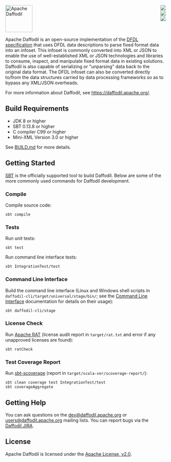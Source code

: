 <!--
  Licensed to the Apache Software Foundation (ASF) under one or more
  contributor license agreements.  See the NOTICE file distributed with
  this work for additional information regarding copyright ownership.
  The ASF licenses this file to You under the Apache License, Version 2.0
  (the "License"); you may not use this file except in compliance with
  the License.  You may obtain a copy of the License at

      http://www.apache.org/licenses/LICENSE-2.0

  Unless required by applicable law or agreed to in writing, software
  distributed under the License is distributed on an "AS IS" BASIS,
  WITHOUT WARRANTIES OR CONDITIONS OF ANY KIND, either express or implied.
  See the License for the specific language governing permissions and
  limitations under the License.
-->

<!-- markdownlint-disable first-line-heading -->
<!-- markdownlint-disable line-length -->
<!-- markdownlint-disable no-inline-html -->
[<img src="https://daffodil.apache.org/assets/themes/apache/img/apache-daffodil-logo.svg" height="85" align="left" alt="Apache Daffodil"/>][Website]
[<img src="https://img.shields.io/github/workflow/status/apache/daffodil/Daffodil%20CI/master.svg" align="right"/>][GitHub Actions]
<br clear="right" />
[<img src="https://img.shields.io/codecov/c/github/apache/daffodil/master.svg" align="right"/>][CodeCov]
<br clear="right" />
[<img src="https://img.shields.io/maven-central/v/org.apache.daffodil/daffodil-core_2.12.svg?color=brightgreen&label=version" align="right"/>][Releases]
<br clear="both" />

Apache Daffodil is an open-source implementation of the [DFDL
specification] that uses DFDL data descriptions to parse fixed format
data into an infoset.  This infoset is commonly converted into XML or
JSON to enable the use of well-established XML or JSON technologies
and libraries to consume, inspect, and manipulate fixed format data in
existing solutions.  Daffodil is also capable of serializing or
"unparsing" data back to the original data format.  The DFDL infoset
can also be converted directly to/from the data structures carried by
data processing frameworks so as to bypass any XML/JSON overheads.

For more information about Daffodil, see <https://daffodil.apache.org/>.

## Build Requirements

* JDK 8 or higher
* SBT 0.13.8 or higher
* C compiler C99 or higher
* Mini-XML Version 3.0 or higher

See [BUILD.md](BUILD.md) for more details.

## Getting Started

[SBT] is the officially supported tool to build Daffodil.  Below are
some of the more commonly used commands for Daffodil development.

### Compile

Compile source code:

    sbt compile

### Tests

Run unit tests:

    sbt test

Run command line interface tests:

    sbt IntegrationTest/test

### Command Line Interface

Build the command line interface (Linux and Windows shell scripts in
`daffodil-cli/target/universal/stage/bin/`; see the [Command Line
Interface] documentation for details on their usage):

    sbt daffodil-cli/stage

### License Check

Run [Apache RAT] (license audit report in `target/rat.txt` and error
if any unapproved licenses are found):

    sbt ratCheck

### Test Coverage Report

Run [sbt-scoverage] (report in `target/scala-ver/scoverage-report/`):

    sbt clean coverage test IntegrationTest/test
    sbt coverageAggregate

## Getting Help

You can ask questions on the dev@daffodil.apache.org or
users@daffodil.apache.org mailing lists.  You can report bugs via the
[Daffodil JIRA].

## License

Apache Daffodil is licensed under the [Apache License, v2.0].

[Apache License, v2.0]: https://www.apache.org/licenses/LICENSE-2.0
[Apache RAT]: https://creadur.apache.org/rat/
[CodeCov]: https://app.codecov.io/gh/apache/daffodil
[Command Line Interface]: https://daffodil.apache.org/cli/
[DFDL specification]: https://daffodil.apache.org/docs/dfdl/
[Daffodil JIRA]: https://issues.apache.org/jira/projects/DAFFODIL/
[Github Actions]: https://github.com/apache/daffodil/actions?query=branch%3Amaster+
[Releases]: http://daffodil.apache.org/releases/
[SBT]: https://www.scala-sbt.org/
[Website]: https://daffodil.apache.org/
[sbt-scoverage]: https://github.com/scoverage/sbt-scoverage/
